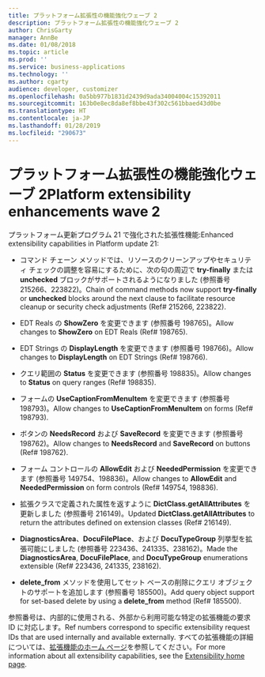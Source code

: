 ```yaml
---
title: プラットフォーム拡張性の機能強化ウェーブ 2
description: プラットフォーム拡張性の機能強化ウェーブ 2
author: ChrisGarty
manager: AnnBe
ms.date: 01/08/2018
ms.topic: article
ms.prod: ''
ms.service: business-applications
ms.technology: ''
ms.author: cgarty
audience: developer, customizer
ms.openlocfilehash: 0a5bb977b1831d2439d9ada34004004c15392011
ms.sourcegitcommit: 163b0e8ec8da8ef8bbe43f302c561bbaed43d0be
ms.translationtype: HT
ms.contentlocale: ja-JP
ms.lasthandoff: 01/28/2019
ms.locfileid: "290673"
---
```

# <a name="platform-extensibility-enhancements-wave-2"></a><span data-ttu-id="04700-103">プラットフォーム拡張性の機能強化ウェーブ 2</span><span class="sxs-lookup"><span data-stu-id="04700-103">Platform extensibility enhancements wave 2</span></span>

<span data-ttu-id="04700-104">プラットフォーム更新プログラム 21 で強化された拡張性機能:</span><span class="sxs-lookup"><span data-stu-id="04700-104">Enhanced extensibility capabilities in Platform update 21:</span></span>

- <span data-ttu-id="04700-105">コマンド チェーン メソッドでは、リソースのクリーンアップやセキュリティ チェックの調整を容易にするために、次の句の周辺で **try-finally** または **unchecked** ブロックがサポートされるようになりました (参照番号 215266、223822)。</span><span class="sxs-lookup"><span data-stu-id="04700-105">Chain of command methods now support **try-finally** or **unchecked** blocks around the next clause to facilitate resource cleanup  or security check adjustments (Ref# 215266, 223822).</span></span>

- <span data-ttu-id="04700-106">EDT Reals の **ShowZero** を変更できます (参照番号 198765)。</span><span class="sxs-lookup"><span data-stu-id="04700-106">Allow changes to **ShowZero** on EDT Reals (Ref# 198765).</span></span>

- <span data-ttu-id="04700-107">EDT Strings の **DisplayLength** を変更できます (参照番号 198766)。</span><span class="sxs-lookup"><span data-stu-id="04700-107">Allow changes to **DisplayLength** on EDT Strings (Ref# 198766).</span></span>

- <span data-ttu-id="04700-108">クエリ範囲の **Status** を変更できます (参照番号 198835)。</span><span class="sxs-lookup"><span data-stu-id="04700-108">Allow changes to **Status** on query ranges (Ref# 198835).</span></span>

- <span data-ttu-id="04700-109">フォームの **UseCaptionFromMenuItem** を変更できます (参照番号 198793)。</span><span class="sxs-lookup"><span data-stu-id="04700-109">Allow changes to **UseCaptionFromMenuItem** on forms (Ref# 198793).</span></span>

- <span data-ttu-id="04700-110">ボタンの **NeedsRecord** および **SaveRecord** を変更できます (参照番号 198762)。</span><span class="sxs-lookup"><span data-stu-id="04700-110">Allow changes to **NeedsRecord** and **SaveRecord** on buttons (Ref# 198762).</span></span>

- <span data-ttu-id="04700-111">フォーム コントロールの **AllowEdit** および **NeededPermission** を変更できます (参照番号 149754、198836)。</span><span class="sxs-lookup"><span data-stu-id="04700-111">Allow changes to **AllowEdit** and **NeededPermission** on form controls (Ref# 149754, 198836).</span></span>

- <span data-ttu-id="04700-112">拡張クラスで定義された属性を返すように **DictClass.getAllAttributes** を更新しました (参照番号 216149)。</span><span class="sxs-lookup"><span data-stu-id="04700-112">Updated **DictClass.getAllAttributes** to return the attributes defined on extension classes (Ref# 216149).</span></span>

- <span data-ttu-id="04700-113">**DiagnosticsArea**、**DocuFilePlace**、および **DocuTypeGroup** 列挙型を拡張可能にしました (参照番号 223436、241335、238162)。</span><span class="sxs-lookup"><span data-stu-id="04700-113">Made the **DiagnosticsArea**, **DocuFilePlace**, and **DocuTypeGroup** enumerations extensible (Ref# 223436, 241335, 238162).</span></span>

- <span data-ttu-id="04700-114">**delete_from** メソッドを使用してセット ベースの削除にクエリ オブジェクトのサポートを追加します (参照番号 185500)。</span><span class="sxs-lookup"><span data-stu-id="04700-114">Add query object support for set-based delete by using a **delete_from** method (Ref# 185500).</span></span>

<span data-ttu-id="04700-115">参照番号は、内部的に使用される、外部から利用可能な特定の拡張機能の要求 ID に対応します。</span><span class="sxs-lookup"><span data-stu-id="04700-115">Ref numbers correspond to specific extensibility request IDs that are used internally and available externally.</span></span>
<span data-ttu-id="04700-116">すべての拡張機能の詳細については、[拡張機能のホーム ページ](/dynamics365/unified-operations/dev-itpro/extensibility/extensibility-home-page)を参照してください。</span><span class="sxs-lookup"><span data-stu-id="04700-116">For more information about all extensibility capabilities, see the [Extensibility home page](/dynamics365/unified-operations/dev-itpro/extensibility/extensibility-home-page).</span></span>
